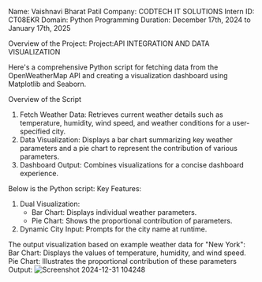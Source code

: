Name: Vaishnavi Bharat Patil 
Company: CODTECH IT SOLUTIONS 
Intern ID: CT08EKR 
Domain: Python Programming 
Duration: December 17th, 2024 to January 17th, 2025

Overview of the Project:
Project:API INTEGRATION AND DATA VISUALIZATION

Here's a comprehensive Python script for fetching data from the OpenWeatherMap API and creating a visualization dashboard using Matplotlib and Seaborn.

Overview of the Script
1. Fetch Weather Data: Retrieves current weather details such as temperature, humidity, wind speed, and weather conditions for a user-specified city.
2. Data Visualization: Displays a bar chart summarizing key weather parameters and a pie chart to represent the contribution of various parameters.
3. Dashboard Output: Combines visualizations for a concise dashboard experience.

Below is the Python script:
Key Features:
1. Dual Visualization:
   - Bar Chart: Displays individual weather parameters.
   - Pie Chart: Shows the proportional contribution of parameters.
2. Dynamic City Input: Prompts for the city name at runtime.


The output visualization based on example weather data for "New York":
Bar Chart: Displays the values of temperature, humidity, and wind speed.
Pie Chart: Illustrates the proportional contribution of these parameters
Output: ![Screenshot 2024-12-31 104248](https://github.com/user-attachments/assets/be7bd748-21ef-4be2-81b8-aed22b16c9f5)


